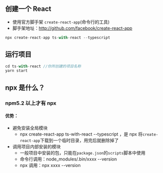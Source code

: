 ## 创建一个 React

- 使用官方脚手架 `create-react-app`(命令行的工具)
- 脚手架地址：http://github.com/facebook/create-react-app

```ts
npx create-react-app ts-with-react --typescript
```

## 运行项目

```ts
cd ts-with-react //你所创建的项目名称
yarn start
```

## npx 是什么？

### npm5.2 以上才有 npx

#### 优势：

- 避免安装全局模块
  - npx create-react-app ts-with-react --typescript ，是 npx 将`create-react-app`下载到一个临时目录，用完后就删除掉了
- 调用项目内部安装的模块
  - 一般项目中安装的包，只能在`package.json`的`scripts`脚本中使用
  - 命令行调用：node_modules/.bin/xxxx --version
  - npx 调用：npx xxxx --version
